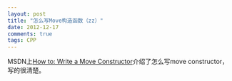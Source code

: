 ```yaml
---
layout: post
title: "怎么写Move构造函数（zz）"
date: 2012-12-17
comments: true
tags: CPP
---
```

MSDN上<a href="http://msdn.microsoft.com/en-us/library/dd293665.aspx">How to: Write a Move Constructor</a>介绍了怎么写move constructor，写的很清楚。<br /><blockquote></blockquote>